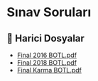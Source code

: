 # Sınav Soruları


<!--Index-->

## 📂 Harici Dosyalar

- [Final 2016 BOTL.pdf](./Final%202016%20BOTL.pdf)
- [Final 2018 BOTL.pdf](./Final%202018%20BOTL.pdf)
- [Final Karma BOTL.pdf](./Final%20Karma%20BOTL.pdf)


<!--Index-->

